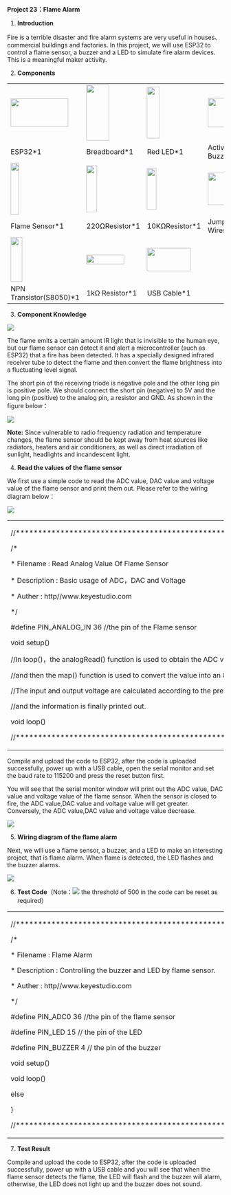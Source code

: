 **Project 23：Flame Alarm**

1.  **Introduction**

Fire is a terrible disaster and fire alarm systems are very useful in
houses、commercial buildings and factories. In this project, we will use
ESP32 to control a flame sensor, a buzzer and a LED to simulate fire
alarm devices. This is a meaningful maker activity.

2.  **Components**

<table>
<tbody>
<tr class="odd">
<td><img src="https://raw.githubusercontent.com/keyestudio/KS5011-KS5011F-Keyestudio-ESP32-Learning-Kit-Complete-Edition-Raspberry-Pi/master/media/df7fdb857f6490486514896b60cabe10.jpeg" style="width:1.39722in;height:0.68264in" /></td>
<td><img src="https://raw.githubusercontent.com/keyestudio/KS5011-KS5011F-Keyestudio-ESP32-Learning-Kit-Complete-Edition-Raspberry-Pi/master/media/e380dd26e4825be9a768973802a55fe6.png" style="width:0.55208in;height:1.35417in" /></td>
<td><img src="https://raw.githubusercontent.com/keyestudio/KS5011-KS5011F-Keyestudio-ESP32-Learning-Kit-Complete-Edition-Raspberry-Pi/master/media/ef77f5a64c382157fc2dea21ec373fef.png" style="width:0.29514in;height:1.25903in" /></td>
<td><img src="https://raw.githubusercontent.com/keyestudio/KS5011-KS5011F-Keyestudio-ESP32-Learning-Kit-Complete-Edition-Raspberry-Pi/master/media/4b4f653a76a82a3b413855493cc58fba.png" style="width:0.86111in;height:0.70069in" /></td>
</tr>
<tr class="even">
<td>ESP32*1</td>
<td>Breadboard*1</td>
<td>Red LED*1</td>
<td>Active Buzzer*1</td>
</tr>
<tr class="odd">
<td><img src="https://raw.githubusercontent.com/keyestudio/KS5011-KS5011F-Keyestudio-ESP32-Learning-Kit-Complete-Edition-Raspberry-Pi/master/media/a50ec3e38adf10643eafac8cb62bec8a.png" style="width:0.20278in;height:1.25764in" /></td>
<td><img src="https://raw.githubusercontent.com/keyestudio/KS5011-KS5011F-Keyestudio-ESP32-Learning-Kit-Complete-Edition-Raspberry-Pi/master/media/845d05a6108b1662b828610ba9dcb788.png" style="width:0.25833in;height:1.13681in" /></td>
<td><img src="https://raw.githubusercontent.com/keyestudio/KS5011-KS5011F-Keyestudio-ESP32-Learning-Kit-Complete-Edition-Raspberry-Pi/master/media/b395b1cd2678f87b3a34dec15659efbc.png" style="width:0.22431in;height:1.00556in" /></td>
<td><img src="https://raw.githubusercontent.com/keyestudio/KS5011-KS5011F-Keyestudio-ESP32-Learning-Kit-Complete-Edition-Raspberry-Pi/master/media/e9a8d050105397bb183512fb4ffdd2f6.png" style="width:0.77222in;height:0.77986in" /></td>
</tr>
<tr class="even">
<td>Flame Sensor*1</td>
<td>220ΩResistor*1</td>
<td>10KΩResistor*1</td>
<td>Jumper Wires</td>
</tr>
<tr class="odd">
<td><img src="https://raw.githubusercontent.com/keyestudio/KS5011-KS5011F-Keyestudio-ESP32-Learning-Kit-Complete-Edition-Raspberry-Pi/master/media/9197d4aff9356c585b7ef68e33a6881d.png" style="width:0.27986in;height:1.08819in" /></td>
<td><img src="https://raw.githubusercontent.com/keyestudio/KS5011-KS5011F-Keyestudio-ESP32-Learning-Kit-Complete-Edition-Raspberry-Pi/master/media/098a2730d0b0a2a4b2079e0fc87fd38b.png" style="width:0.90833in;height:0.23681in" /></td>
<td><img src="https://raw.githubusercontent.com/keyestudio/KS5011-KS5011F-Keyestudio-ESP32-Learning-Kit-Complete-Edition-Raspberry-Pi/master/media/7dcbd02995be3c142b2f97df7f7c03ce.png" style="width:1.05903in;height:0.56667in" /></td>
<td></td>
</tr>
<tr class="even">
<td>NPN Transistor(S8050)*1</td>
<td>1kΩ Resistor*1</td>
<td>USB Cable*1</td>
<td></td>
</tr>
</tbody>
</table>

3.  **Component Knowledge**

![](/media/a50ec3e38adf10643eafac8cb62bec8a.png)

The flame emits a certain amount IR light that is invisible to the human
eye, but our flame sensor can detect it and alert a microcontroller
(such as ESP32) that a fire has been detected. It has a specially
designed infrared receiver tube to detect the flame and then convert the
flame brightness into a fluctuating level signal. 

The short pin of the receiving triode is negative pole and the other
long pin is positive pole. We should connect the short pin (negative) to
5V and the long pin (positive) to the analog pin, a resistor and GND. As
shown in the figure below：

![](/media/87bd204db523c602c80745266c1ee452.png)

**Note:** Since vulnerable to radio frequency radiation and temperature
changes, the flame sensor should be kept away from heat sources like
radiators, heaters and air conditioners, as well as direct irradiation
of sunlight, headlights and incandescent light.

4.  **Read the values of the flame sensor**

We first use a simple code to read the ADC value, DAC value and voltage
value of the flame sensor and print them out. Please refer to the wiring
diagram below：

![](/media/76ce57355da1df27e049bdc6e19f0650.png)

<table>
<tbody>
<tr class="odd">
<td><p>//**********************************************************************************</p>
<p>/*</p>
<p>* Filename : Read Analog Value Of Flame Sensor</p>
<p>* Description : Basic usage of ADC，DAC and Voltage</p>
<p>* Auther : http//www.keyestudio.com</p>
<p>*/</p>
<p>#define PIN_ANALOG_IN 36 //the pin of the Flame sensor</p>
<p>void setup() </p>
<p>//In loop()，the analogRead() function is used to obtain the ADC value,</p>
<p>//and then the map() function is used to convert the value into an 8-bit precision DAC value.</p>
<p>//The input and output voltage are calculated according to the previous formula,</p>
<p>//and the information is finally printed out.</p>
<p>void loop() </p>
<p>//**********************************************************************************</p></td>
</tr>
</tbody>
</table>

Compile and upload the code to ESP32, after the code is uploaded
successfully, power up with a USB cable, open the serial monitor and set
the baud rate to 115200 and press the reset button first.

You will see that the serial monitor window will print out the ADC
value, DAC value and voltage value of the flame sensor. When the sensor
is closed to fire, the ADC value,DAC value and voltage value will get
greater. Conversely, the ADC value,DAC value and voltage value decrease.

![](/media/64afecf1bfe9f634e352955c906a9632.png)

5.  **Wiring diagram of the flame alarm**

Next, we will use a flame sensor, a buzzer, and a LED to make an
interesting project, that is flame alarm. When flame is detected, the
LED flashes and the buzzer alarms.

![](/media/e9fa0e50df23c1f2e58fdd319ad21b4c.png)

6.  **Test Code**（Note：![](/media/40a3ea572836945268b22dfc0cce29c3.png) the threshold of 500 in
    the code can be reset as required）

<table>
<tbody>
<tr class="odd">
<td><p>//**********************************************************************************</p>
<p>/*</p>
<p>* Filename : Flame Alarm</p>
<p>* Description : Controlling the buzzer and LED by flame sensor.</p>
<p>* Auther : http//www.keyestudio.com</p>
<p>*/</p>
<p>#define PIN_ADC0 36 //the pin of the flame sensor</p>
<p>#define PIN_LED 15 // the pin of the LED</p>
<p>#define PIN_BUZZER 4 // the pin of the buzzer</p>
<p>void setup() </p>
<p>void loop() </p>
<p>else</p>
<p></p>
<p>}</p>
<p>//**********************************************************************************</p></td>
</tr>
</tbody>
</table>

7.  **Test Result**

Compile and upload the code to ESP32, after the code is uploaded
successfully, power up with a USB cable and you will see that when the
flame sensor detects the flame, the LED will flash and the buzzer will
alarm, otherwise, the LED does not light up and the buzzer does not
sound.
